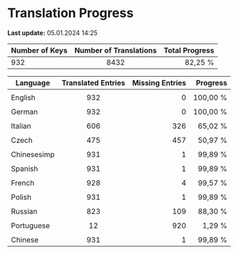 # Translation Progress
**Last update:** 05.01.2024 14:25

| Number of Keys | Number of Translations | Total Progress |
|----------|:-----------------:|--------:|
932 | 8432 | 82,25 % |

| Language | Translated Entries | Missing Entries | Progress |
|----------|:-----------------:|--------:|--------:|
| | | |
| English | 932 | 0 | 100,00 %
| | | |
| German | 932 | 0 | 100,00 %
| | | |
| Italian | 606 | 326 | 65,02 %
| | | |
| Czech | 475 | 457 | 50,97 %
| | | |
| Chinesesimp | 931 | 1 | 99,89 %
| | | |
| Spanish | 931 | 1 | 99,89 %
| | | |
| French | 928 | 4 | 99,57 %
| | | |
| Polish | 931 | 1 | 99,89 %
| | | |
| Russian | 823 | 109 | 88,30 %
| | | |
| Portuguese | 12 | 920 | 1,29 %
| | | |
| Chinese | 931 | 1 | 99,89 %